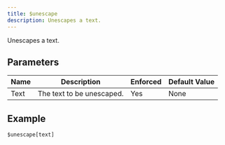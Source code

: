 ```yaml
---
title: $unescape
description: Unescapes a text.
---
```


Unescapes a text.
## Parameters
| Name |        Description        | Enforced | Default Value |
|------|---------------------------|----------|---------------|
| Text | The text to be unescaped. | Yes      | None          |
## Example
```eats
$unescape[text]
```